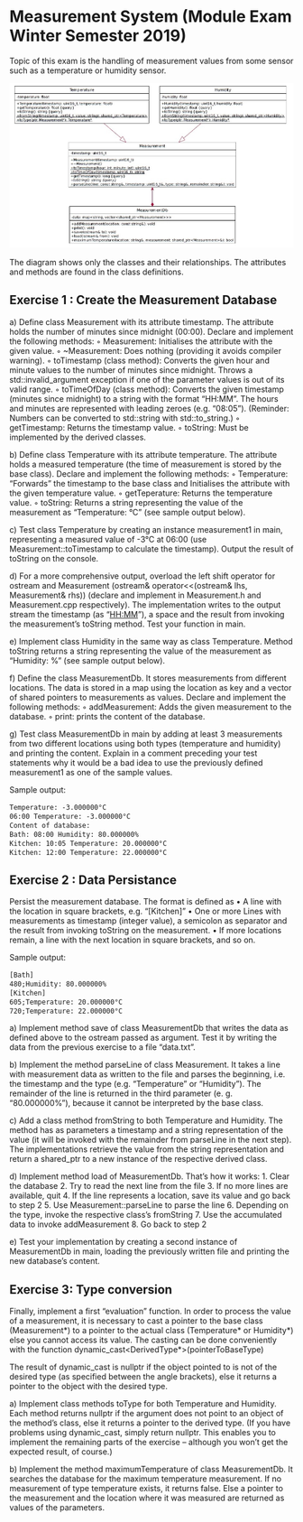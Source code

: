 # Measurement System (Module Exam Winter Semester 2019)

Topic of this exam is the handling of measurement values from some sensor such as a temperature or humidity sensor.

![Figure 1 - Class Diagram](./images/Class_Diag.JPG)

The diagram shows only the classes and their relationships. The attributes and methods are found in the class definitions.

## Exercise 1 : Create the Measurement Database

a) Define class Measurement with its attribute timestamp. The attribute holds the number of minutes since midnight (00:00). Declare and implement the following methods:
	◦ Measurement: Initialises the attribute with the given value.
	◦ ~Measurement: Does nothing (providing it avoids compiler warning).
	◦ toTimestamp (class method): Converts the given hour and minute values to the number of minutes since midnight. Throws a std::invalid_argument exception if one of the parameter values is out of its valid range.
	◦ toTimeOfDay (class method): Converts the given timestamp (minutes since midnight) to a string with the format “HH:MM”. The hours and minutes are represented with leading zeroes (e.g. “08:05”). (Reminder: Numbers can be converted to std::string with std::to_string.)
	◦ getTimestamp: Returns the timestamp value.
	◦ toString: Must be implemented by the derived classes.
	
b) Define class Temperature with its attribute temperature. The attribute holds a measured temperature (the time of measurement is stored by the base class). Declare and implement the following methods:
	◦ Temperature: “Forwards” the timestamp to the base class and Initialises the attribute with the given temperature value.
	◦ getTeperature: Returns the temperature value.
	◦ toString: Returns a string representing the value of the measurement as “Temperature: <temperature>°C” (see sample output below).

c) Test class Temperature by creating an instance measurement1 in main, representing a measured value of -3°C at 06:00 (use Measurement::toTimestamp to calculate the
timestamp). Output the result of toString on the console.

d) For a more comprehensive output, overload the left shift operator for ostream and Measurement (ostream& operator<<(ostream& lhs, Measurement& rhs))
(declare and implement in Measurement.h and Measurement.cpp respectively). The implementation writes to the output stream the timestamp (as “<HH:MM>”), a space and the
result from invoking the measurement’s toString method. Test your function in main.

e) Implement class Humidity in the same way as class Temperature. Method toString returns a string representing the value of the measurement as “Humidity: <humidity>%” (see sample output below).

f) Define the class MeasurementDb. It stores measurements from different locations. The data is stored in a map using the location as key and a vector of shared pointers to measurements as values. Declare and implement the following methods:
	◦ addMeasurement: Adds the given measurement to the database.
	◦ print: prints the content of the database.

g) Test class MeasurementDb in main by adding at least 3 measurements from two different locations using both types (temperature and humidity) and printing the content. Explain in a comment preceding your test statements why it would be a bad idea to use the previously defined measurement1 as one of the sample values.

Sample output:

```
Temperature: -3.000000°C
06:00 Temperature: -3.000000°C
Content of database:
Bath: 08:00 Humidity: 80.000000%
Kitchen: 10:05 Temperature: 20.000000°C
Kitchen: 12:00 Temperature: 22.000000°C
```


## Exercise 2 : Data Persistance

Persist the measurement database.
The format is defined as
	• A line with the location in square brackets, e.g. “[Kitchen]”
	• One or more Lines with measurements as timestamp (integer value), a semicolon as separator and the result from invoking toString on the measurement.
	• If more locations remain, a line with the next location in square brackets, and so on.

Sample output:

```
[Bath]
480;Humidity: 80.000000%
[Kitchen]
605;Temperature: 20.000000°C
720;Temperature: 22.000000°C
```

a) Implement method save of class MeasurementDb that writes the data as defined above to the ostream passed as argument. Test it by writing the data from the previous exercise to a file “data.txt”.

b) Implement the method parseLine of class Measurement. It takes a line with measurement data as written to the file and parses the beginning, i.e. the timestamp and the type (e.g. “Temperature” or “Humidity”). The remainder of the line is returned in the third parameter (e. g. “80.000000%”), because it cannot be interpreted by the base class. 

c) Add a class method fromString to both Temperature and Humidity. The method has as parameters a timestamp and a string representation of the value (it will be invoked with the remainder from parseLine in the next step). The implementations retrieve the value from the string representation and return a shared_ptr to a new instance of the respective derived class.

d) Implement method load of MeasurementDb. That’s how it works:
	1. Clear the database
	2. Try to read the next line from the file
	3. If no more lines are available, quit
	4. If the line represents a location, save its value and go back to step 2
	5. Use Measurement::parseLine to parse the line
	6. Depending on the type, invoke the respective class’s fromString
	7. Use the accumulated data to invoke addMeasurement
	8. Go back to step 2

e) Test your implementation by creating a second instance of MeasurementDb in main, loading the previously written file and printing the new database’s content.


## Exercise 3: Type conversion

Finally, implement a first “evaluation” function. In order to process the value of a measurement, it is necessary to cast a pointer to the base class (Measurement*) to a pointer to the actual class (Temperature* or Humidity*) else you cannot access its value. The casting can be done conveniently with the function dynamic_cast<DerivedType*>(pointerToBaseType)

The result of dynamic_cast is nullptr if the object pointed to is not of the desired type (as specified between the angle brackets), else it returns a pointer to the object with the desired type.

a) Implement class methods toType for both Temperature and Humidity. Each method returns nullptr if the argument does not point to an object of the method’s class, else it returns a pointer to the derived type. (If you have problems using dynamic_cast, simply return nullptr. This enables you to implement the remaining parts of the exercise – although you won’t get the expected result, of course.)

b) Implement the method maximumTemperature of class MeasurementDb. It searches the database for the maximum temperature measurement. If no measurement of type temperature exists, it returns false. Else a pointer to the measurement and the location where it was measured are returned as values of the parameters.
